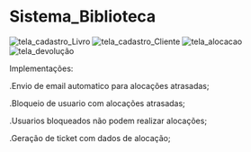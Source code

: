 
# Sistema_Biblioteca
 
![tela_cadastro_Livro](https://user-images.githubusercontent.com/101439440/190521144-ff547d14-eb54-4978-8278-233dbe37ef42.JPG)
![tela_cadastro_Cliente](https://user-images.githubusercontent.com/101439440/190521149-783d2c00-9333-428c-a457-abd54c01b2ee.JPG)
![tela_alocacao](https://user-images.githubusercontent.com/101439440/190521151-4dbaae25-c0af-4073-8ba5-919c0aabc950.JPG)
![tela_devolução](https://user-images.githubusercontent.com/101439440/190521153-c52e7bdb-b811-4f1b-9b46-baa9f623ce0c.JPG)

Implementações: 
 
 
 .Envio de email automatico para alocações atrasadas;
 
 
 .Bloqueio de usuario com alocações atrasadas;
 
 
 .Usuarios bloqueados não podem realizar alocações;
 
 
 .Geração de ticket com dados de alocação;
